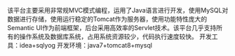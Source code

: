   该平台主要采用非常规MVC模式编程，运用了Java语言进行开发，使用MySQL对数据进行存储，使用运行稳定的Tomcat作为服务器，使用功能特性庞大的Semantic UI作为前端框架，后台采用高效率的Servlet技术。该平台几乎支持所有的操作系统及数据库系统，占用系统资源较少，代码执行速度较快。
  开发工具：idea+sqlyog
  开发环境：java7+tomcat8+mysql

